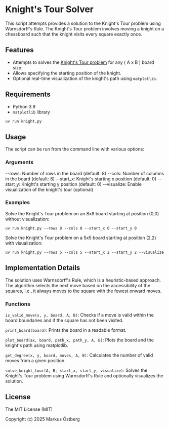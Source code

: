 # Knight's Tour Solver

This script attempts provides a solution to the Knight's Tour problem using Warnsdorff's Rule. The Knight's Tour problem involves moving a knight on a chessboard such that the knight visits every square exactly once.

## Features

- Attempts to solves the [Knight's Tour problem](https://en.wikipedia.org/wiki/Knight%27s_tour) for any \( A x B \) board size.
- Allows specifying the starting position of the knight.
- Optional real-time visualization of the knight's path using `matplotlib`.

## Requirements

- Python 3.9
- `matplotlib` library

```sh
uv run knight.py
```

## Usage
The script can be run from the command line with various options:

### Arguments
--rows: Number of rows in the board (default: 8)
--cols: Number of columns in the board (default: 8)
--start_x: Knight's starting x position (default: 0)
--start_y: Knight's starting y position (default: 0)
--visualize: Enable visualization of the knight's tour (optional)

### Examples
Solve the Knight's Tour problem on an 8x8 board starting at position (0,0) without visualization:

```
uv run knight.py --rows 8 --cols 8 --start_x 0 --start_y 0
```

Solve the Knight's Tour problem on a 5x5 board starting at position (2,2) with visualization:

```
uv run knight.py --rows 5 --cols 5 --start_x 2 --start_y 2 --visualize
```

## Implementation Details
The solution uses Warnsdorff's Rule, which is a heuristic-based approach. The algorithm selects the next move based on the accessibility of the squares, i.e., it always moves to the square with the fewest onward moves.

### Functions

`is_valid_move(x, y, board, A, B)`: Checks if a move is valid within the board boundaries and if the square has not been visited.

`print_board(board)`: Prints the board in a readable format.

`plot_board(ax, board, path_x, path_y, A, B)`: Plots the board and the knight's path using matplotlib.

`get_degree(x, y, board, moves, A, B)`: Calculates the number of valid moves from a given position.

`solve_knight_tour(A, B, start_x, start_y, visualize)`: Solves the Knight's Tour problem using Warnsdorff's Rule and optionally visualizes the solution.

## License

The MIT License (MIT)

Copyright (c) 2025 Markus Östberg

